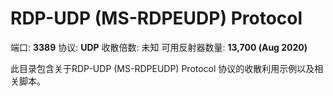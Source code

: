 # RDP-UDP (MS-RDPEUDP) Protocol

端口: **3389**
协议: **UDP**
收散倍数: 未知
可用反射器数量: **13,700 (Aug 2020)**

此目录包含关于RDP-UDP (MS-RDPEUDP) Protocol 协议的收散利用示例以及相关脚本。
